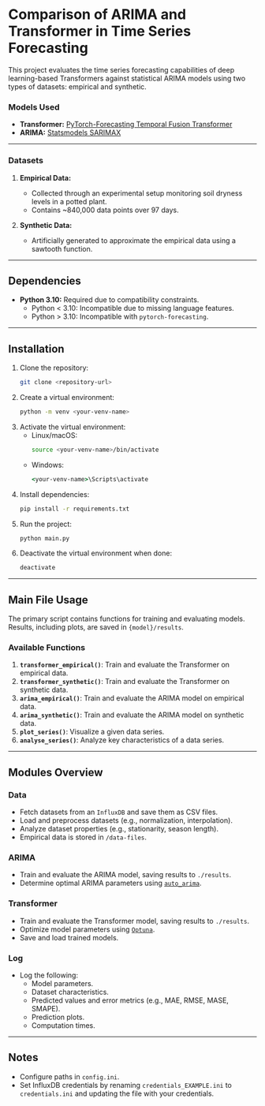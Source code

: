 # **Comparison of ARIMA and Transformer in Time Series Forecasting**

This project evaluates the time series forecasting capabilities of deep learning-based Transformers against statistical ARIMA models using two types of datasets: empirical and synthetic.

### **Models Used**
- **Transformer:** [PyTorch-Forecasting Temporal Fusion Transformer](https://pytorch-forecasting.readthedocs.io/en/stable/api/pytorch_forecasting.models.temporal_fusion_transformer.TemporalFusionTransformer.html)
- **ARIMA:** [Statsmodels SARIMAX](https://www.statsmodels.org/dev/generated/statsmodels.tsa.statespace.sarimax.SARIMAX.html)

---

### **Datasets**
1. **Empirical Data:**  
   - Collected through an experimental setup monitoring soil dryness levels in a potted plant.  
   - Contains ~840,000 data points over 97 days.  

2. **Synthetic Data:**  
   - Artificially generated to approximate the empirical data using a sawtooth function.

---

## **Dependencies**
- **Python 3.10:** Required due to compatibility constraints.  
  - Python < 3.10: Incompatible due to missing language features.  
  - Python > 3.10: Incompatible with `pytorch-forecasting`.

---

## **Installation**
1. Clone the repository:  
   ```bash
   git clone <repository-url>
   ```
2. Create a virtual environment:  
   ```bash
   python -m venv <your-venv-name>
   ```
3. Activate the virtual environment:  
   - Linux/macOS:  
     ```bash
     source <your-venv-name>/bin/activate
     ```  
   - Windows:  
     ```cmd
     <your-venv-name>\Scripts\activate
     ```  
4. Install dependencies:  
   ```bash
   pip install -r requirements.txt
   ```
5. Run the project:  
   ```bash
   python main.py
   ```
6. Deactivate the virtual environment when done:  
   ```bash
   deactivate
   ```

---

## **Main File Usage**

The primary script contains functions for training and evaluating models. Results, including plots, are saved in `{model}/results`.

### **Available Functions**
1. **`transformer_empirical()`**: Train and evaluate the Transformer on empirical data.  
2. **`transformer_synthetic()`**: Train and evaluate the Transformer on synthetic data.  
3. **`arima_empirical()`**: Train and evaluate the ARIMA model on empirical data.  
4. **`arima_synthetic()`**: Train and evaluate the ARIMA model on synthetic data.  
5. **`plot_series()`**: Visualize a given data series.  
6. **`analyse_series()`**: Analyze key characteristics of a data series.

---

## **Modules Overview**

### **Data**
- Fetch datasets from an `InfluxDB` and save them as CSV files.  
- Load and preprocess datasets (e.g., normalization, interpolation).  
- Analyze dataset properties (e.g., stationarity, season length).  
- Empirical data is stored in `/data-files`.

### **ARIMA**
- Train and evaluate the ARIMA model, saving results to `./results`.  
- Determine optimal ARIMA parameters using [`auto_arima`](https://alkaline-ml.com/pmdarima/modules/generated/pmdarima.arima.auto_arima.html).

### **Transformer**
- Train and evaluate the Transformer model, saving results to `./results`.  
- Optimize model parameters using [`Optuna`](https://optuna.org/).  
- Save and load trained models.

### **Log**
- Log the following:
  - Model parameters.  
  - Dataset characteristics.  
  - Predicted values and error metrics (e.g., MAE, RMSE, MASE, SMAPE).  
  - Prediction plots.  
  - Computation times.

---

## **Notes**
- Configure paths in `config.ini`.  
- Set InfluxDB credentials by renaming `credentials_EXAMPLE.ini` to `credentials.ini` and updating the file with your credentials.
